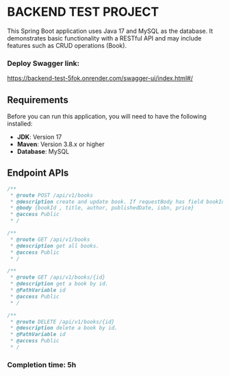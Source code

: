 # BACKEND TEST PROJECT

This Spring Boot application uses Java 17 and MySQL as the database. It demonstrates basic functionality with a RESTful API and may include features such as CRUD operations (Book).

### Deploy Swagger link: 
https://backend-test-5fok.onrender.com/swagger-ui/index.html#/

## Requirements

Before you can run this application, you will need to have the following installed:

- **JDK**: Version 17 
- **Maven**: Version 3.8.x or higher
- **Database**: MySQL

## Endpoint APIs

```javascript
/**
 * @route POST /api/v1/books
 * @description create and update book. If requestBody has field bookId then api will be update.
 * @body {bookId , title, author, publishedDate, isbn, price}
 * @access Public
 * /
```

```javascript
/**
 * @route GET /api/v1/books
 * @description get all books.
 * @access Public
 * /
```

```javascript
/**
 * @route GET /api/v1/books/{id}
 * @description get a book by id.
 * @PathVariable id
 * @access Public
 * /
```

```javascript
/**
 * @route DELETE /api/v1/books/{id}
 * @description delete a book by id.
 * @PathVariable id
 * @access Public
 * /
```

###  Completion time: 5h
